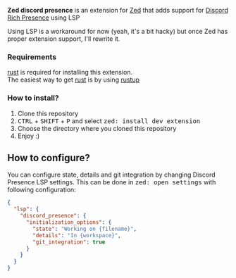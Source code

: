 **Zed discord presence** is an extension for [Zed](https://zed.dev) that adds support for [Discord Rich Presence](https://discord.com/developers/docs/rich-presence/how-to) using LSP

Using LSP is a workaround for now (yeah, it's a bit hacky) but once Zed has proper extension support, I'll rewrite it.

### Requirements

[rust](https://rust-lang.org) is required for installing this extension. \
The easiest way to get [rust](https://rust-lang.org) is by using [rustup](https://rustup.rs)

### How to install?

1. Clone this repository
2. <kbd>CTRL</kbd> + <kbd>SHIFT</kbd> + <kbd>P</kbd> and select <kbd>zed: install dev extension</kbd>
3. Choose the directory where you cloned this repository
4. Enjoy :)

## How to configure?

You can configure state, details and git integration by changing Discord Presence LSP settings. This can be done in <kbd>zed: open settings</kbd> with following configuration:

```json
{
  "lsp": {
    "discord_presence": {
      "initialization_options": {
        "state": "Working on {filename}",
        "details": "In {workspace}",
        "git_integration": true
      }
    }
  }
}
```
